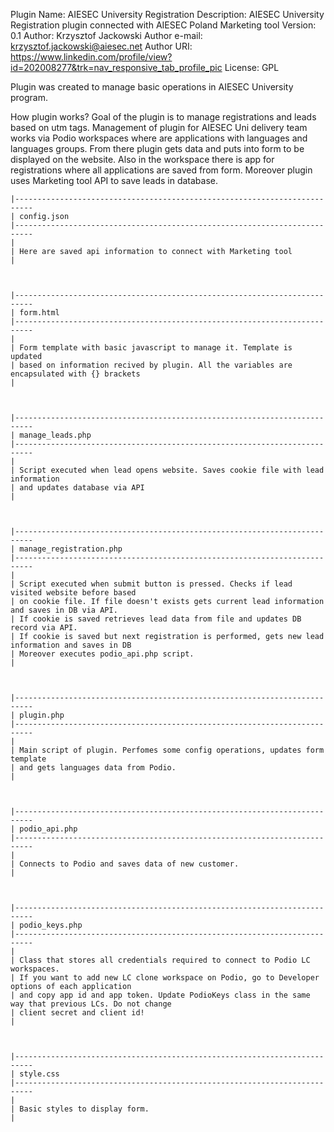 Plugin Name: AIESEC University Registration 
Description: AIESEC University Registration plugin connected with AIESEC Poland Marketing tool
Version: 0.1
Author: Krzysztof Jackowski
Author e-mail: krzysztof.jackowski@aiesec.net
Author URI: https://www.linkedin.com/profile/view?id=202008277&trk=nav_responsive_tab_profile_pic
License: GPL 

Plugin was created to manage basic operations in AIESEC University program. 

How plugin works?
Goal of the plugin is to manage registrations and leads based on utm tags. Management of plugin for AIESEC Uni delivery team works via Podio workspaces where are applications with languages and languages groups. From there plugin gets data and puts into form to be displayed on the website. Also in the workspace there is app for registrations where all applications are saved from form. Moreover plugin uses Marketing tool API to save leads in database.

	
	|--------------------------------------------------------------------------
	| config.json
	|--------------------------------------------------------------------------
	|
	| Here are saved api information to connect with Marketing tool
	|
	

	
	|--------------------------------------------------------------------------
	| form.html
	|--------------------------------------------------------------------------
	|
	| Form template with basic javascript to manage it. Template is updated 
	| based on information recived by plugin. All the variables are encapsulated with {} brackets
	|
	

	
	|--------------------------------------------------------------------------
	| manage_leads.php
	|--------------------------------------------------------------------------
	|
	| Script executed when lead opens website. Saves cookie file with lead information 
	| and updates database via API
	|
	

	
	|--------------------------------------------------------------------------
	| manage_registration.php
	|--------------------------------------------------------------------------
	|
	| Script executed when submit button is pressed. Checks if lead visited website before based
	| on cookie file. If file doesn't exists gets current lead information and saves in DB via API.
	| If cookie is saved retrieves lead data from file and updates DB record via API.
	| If cookie is saved but next registration is performed, gets new lead information and saves in DB
	| Moreover executes podio_api.php script. 
	|
	

	
	|--------------------------------------------------------------------------
	| plugin.php
	|--------------------------------------------------------------------------
	|
	| Main script of plugin. Perfomes some config operations, updates form template 
	| and gets languages data from Podio.
	|
	

	
	|--------------------------------------------------------------------------
	| podio_api.php
	|--------------------------------------------------------------------------
	|
	| Connects to Podio and saves data of new customer.
	|
	

	
	|--------------------------------------------------------------------------
	| podio_keys.php
	|--------------------------------------------------------------------------
	|
	| Class that stores all credentials required to connect to Podio LC workspaces. 
	| If you want to add new LC clone workspace on Podio, go to Developer options of each application
	| and copy app id and app token. Update PodioKeys class in the same way that previous LCs. Do not change 
	| client secret and client id!
	|
	

	
	|--------------------------------------------------------------------------
	| style.css
	|--------------------------------------------------------------------------
	|
	| Basic styles to display form. 
	|
	
